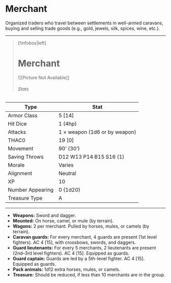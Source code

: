 # Merchant

Organized traders who travel between settlements in well-armed caravans, buying and selling trade goods (e.g., gold, jewels, silk, spices, wine, etc.).

------
> [!infobox|left] 
> # Merchant
>  ![[Picture Not Available]] 
>  ###### Stats
| Type                    | Stat        |
| ---------------- | ------------------------------ |  
| Armor Class     | 5 [14]                        |
| Hit Dice         | 1 (4hp)                       |
| Attacks          | 1 × weapon (1d6 or by weapon) |
| THAC0            | 19 [0]                        |
| Movement         | 90’ (30’)                     |
| Saving Throws    | D12 W13 P14 B15 S16 (1)       |
| Morale           | Varies                        |
| Alignment        | Neutral                       |
| XP               | 10                            |
| Number Appearing | 0 (1d20)                      |
| Treasure Type    | A                             |

------

- **Weapons:** Sword and dagger.
- **Mounted:** On horse, camel, or mule (by terrain).
- **Wagons:** 2 per merchant. Pulled by horses, mules, or camels (by terrain).
- **Caravan guards:** For every merchant, 4 guards are present (1st level fighters). AC 4 [15], with crossbows, swords, and daggers.
- **Guard lieutenants:** For every 5 merchants, 2 lieutenants are present (2nd–3rd level fighters). AC 4 [15]. Equipped as guards.
- **Guard captain:** Guards are led by a 5th-level fighter. AC 4 [15]. Equipped as guards.
- **Pack animals:** 1d12 extra horses, mules, or camels.
- **Treasure:** Should be reduced, if less than 10 merchants are in the group.